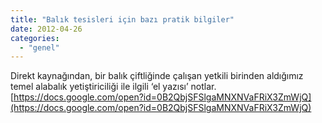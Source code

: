 ```yaml
---
title: "Balık tesisleri için bazı pratik bilgiler"
date: 2012-04-26
categories: 
  - "genel"
---
```


Direkt kaynağından, bir balık çiftliğinde çalışan yetkili birinden aldığımız temel alabalık yetiştiriciliği ile ilgili ‘el yazısı’ notlar.  
[https://docs.google.com/open?id=0B2QbjSFSlgaMNXNVaFRiX3ZmWjQ](https://docs.google.com/open?id=0B2QbjSFSlgaMNXNVaFRiX3ZmWjQ)
